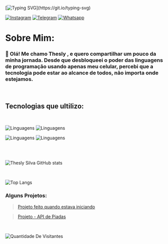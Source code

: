 [![Typing SVG](https://readme-typing-svg.demolab.com/?lines=System.out.print("Ola+Visitante"))](https://git.io/typing-svg)

[![Instagram](https://img.shields.io/badge/Instagram-E4405F?style=for-the-badge&logo=instagram&logoColor=white)](https://instagram.com/thesley.silva?utm_source=qr&igshid=NGExMmI2YTkyZg%3D%3D)
[![Telegram](https://img.shields.io/badge/Telegram-2CA5E0?style=for-the-badge&logo=telegram&logoColor=white)](https://t.me/TheslySilva)
[![Whatsapp](https://img.shields.io/badge/WhatsApp-25D366?style=for-the-badge&logo=whatsapp&logoColor=white)](https://api.whatsapp.com/send?phone=[5589981175952])



# Sobre Mim:

### 👋 Olá! Me chamo Thesly , e quero compartilhar um pouco da minha jornada. Desde que desbloqueei o poder das linguagens de programação usando apenas meu celular, percebi que a tecnologia pode estar ao alcance de todos, não importa onde estejamos. 
<br/>

## Tecnologias que ultilizo:

<br/>

![Linguagens](https://skillicons.dev/icons?i=js,html,css,cs,git)
![Linguagens](https://skillicons.dev/icons?i=ts,nodejs)

![Linguagens](https://skillicons.dev/icons?i=express,md,mysql,tailwind,postgres)
![Linguagens](https://skillicons.dev/icons?i=vercel,java)

<br/>


<br/>

![Thesly Silva GitHub stats](https://github-readme-stats.vercel.app/api?username=TheslySilva&show_icons=true&theme=radical)

<br/>

![Top Langs](https://github-readme-stats.vercel.app/api/top-langs/?username=TheslySilva&layout=compact)

### Alguns Projetos:

> [Projeto feito quando estava iniciando](https://manoel-verso.vercel.app)

> [Projeto -  API de Piadas](https://express-js-2eam.onrender.com/piadas)

<br/>

![Quantidade De
Visitantes](https://hits.seeyoufarm.com/api/count/incr/badge.svg?url=https%3A%2F%2Fgithub.com%2F{TheslySilva}1212%2Fhit-counter)